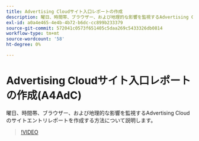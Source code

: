 ```yaml
---
title: Advertising Cloudサイト入口レポートの作成
description: 曜日、時間帯、ブラウザー、および地理的な影響を監視するAdvertising Cloudのサイトエントリレポートを作成する方法について説明します。
exl-id: a0a4e465-4e4b-4b72-b6dc-cc899b233379
source-git-commit: 572041c0573f651405c5daa269c5433326db0814
workflow-type: tm+mt
source-wordcount: '58'
ht-degree: 0%

---
```


# Advertising Cloudサイト入口レポートの作成(A4AdC)

曜日、時間帯、ブラウザー、および地理的な影響を監視するAdvertising Cloudのサイトエントリレポートを作成する方法について説明します。

>[!VIDEO](https://video.tv.adobe.com/v/33921)
